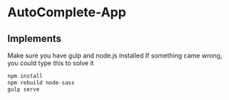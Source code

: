 # AutoComplete-App
## Implements
Make sure you have gulp and node.js installed
If something came wrong, you could type this to solve it
```javascript
npm install
npm rebuild node-sass
gulp serve
```
